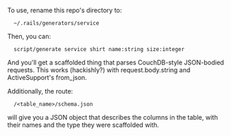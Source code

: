 To use, rename this repo's directory to: 

      ~/.rails/generators/service


Then, you can:

      script/generate service shirt name:string size:integer

And you'll get a scaffolded thing that parses CouchDB-style JSON-bodied requests.  This works (hackishly?) with request.body.string and ActiveSupport's from_json.

Additionally, the route:

      /<table_name>/schema.json

will give you a JSON object that describes the columns in the table, with their names and the type they were scaffolded with.
